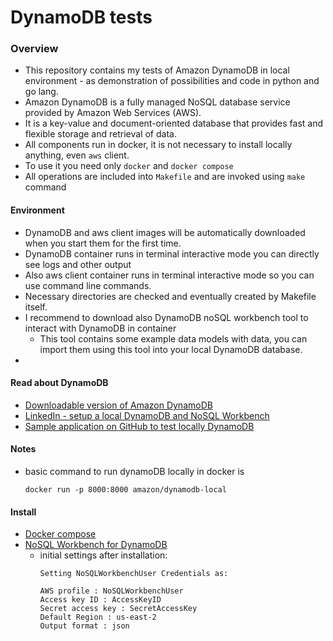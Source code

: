 # DynamoDB tests

### Overview

* This repository contains my tests of Amazon DynamoDB in local environment - as demonstration of possibilities and code in python and go lang.
* Amazon DynamoDB is a fully managed NoSQL database service provided by Amazon Web Services (AWS).
* It is a key-value and document-oriented database that provides fast and flexible storage and retrieval of data.
* All components run in docker, it is not necessary to install locally anything, even `aws` client.
* To use it you need only `docker` and `docker compose`
* All operations are included into `Makefile` and are invoked using `make` command

#### Environment

* DynamoDB and aws client images will be automatically downloaded when you start them for the first time.
* DynamoDB container runs in terminal interactive mode you can directly see logs and other output
* Also aws client container runs in terminal interactive mode so you can use command line commands.
* Necessary directories are checked and eventually created by Makefile itself.
* I recommend to download also DynamoDB noSQL workbench tool to interact with DynamoDB in container
  * This tool contains some example data models with data, you can import them using this tool into your local DynamoDB database.
* 


#### Read about DynamoDB

* [Downloadable version of Amazon DynamoDB](https://docs.aws.amazon.com/amazondynamodb/latest/developerguide/DynamoDBLocal.DownloadingAndRunning.html#docker)
* [LinkedIn - setup a local DynamoDB and NoSQL Workbench](https://www.linkedin.com/pulse/setup-local-dynamodb-docker-nosql-workbench-corinne-roosen/?trk=public_profile_article_view)
* [Sample application on GitHub to test locally DynamoDB](https://github.com/aws-samples/aws-sam-java-rest)

#### Notes

* basic command to run dynamoDB locally in docker is
  ```
  docker run -p 8000:8000 amazon/dynamodb-local
  ```

#### Install

* [Docker compose](https://www.digitalocean.com/community/tutorials/how-to-install-and-use-docker-compose-on-ubuntu-22-04)
* [NoSQL Workbench for DynamoDB](https://docs.aws.amazon.com/amazondynamodb/latest/developerguide/workbench.settingup.install.html)
  * initial settings after installation:
    ```
    Setting NoSQLWorkbenchUser Credentials as:

    AWS profile : NoSQLWorkbenchUser
    Access key ID : AccessKeyID
    Secret access key : SecretAccessKey
    Default Region : us-east-2
    Output format : json
    ```
